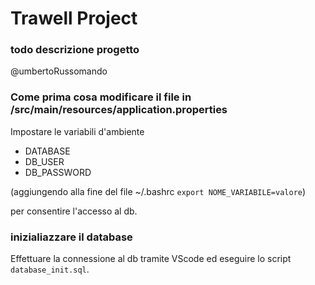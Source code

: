 
# Trawell Project

### todo descrizione progetto 
@umbertoRussomando

### Come prima cosa modificare il file in /src/main/resources/application.properties

Impostare le variabili d'ambiente 
- DATABASE
- DB_USER
- DB_PASSWORD

 (aggiungendo alla fine del file ~/.bashrc  `export NOME_VARIABILE=valore`)

per consentire l'accesso al db.

### inizialiazzare il database
Effettuare la connessione al db tramite VScode ed eseguire lo script `database_init.sql`.